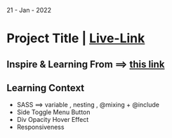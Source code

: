 21 - Jan - 2022 

# Project Title | [Live-Link](https://taiseen.github.io/repo-name)

## Inspire & Learning From ==> [this link](https://)

## Learning Context
- SASS ==> variable , nesting , @mixing + @include 
- Side Toggle Menu Button 
- Div Opacity Hover Effect 
- Responsiveness

